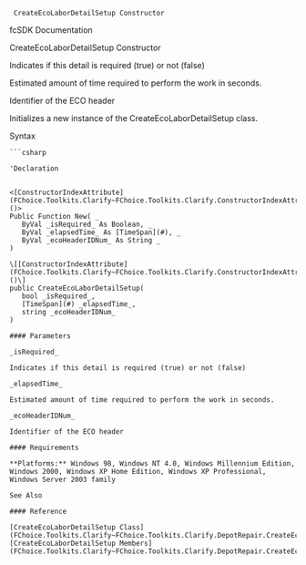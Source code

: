 ﻿     CreateEcoLaborDetailSetup Constructor                                                   

fcSDK Documentation

CreateEcoLaborDetailSetup Constructor

Indicates if this detail is required (true) or not (false)

Estimated amount of time required to perform the work in seconds.

Identifier of the ECO header

Initializes a new instance of the CreateEcoLaborDetailSetup class.

Syntax

```vbnet
```csharp

'Declaration
 

<[ConstructorIndexAttribute](FChoice.Toolkits.Clarify~FChoice.Toolkits.Clarify.ConstructorIndexAttribute.md)()>
Public Function New( _
   ByVal _isRequired_ As Boolean, _
   ByVal _elapsedTime_ As [TimeSpan](#), _
   ByVal _ecoHeaderIDNum_ As String _
)

\[[ConstructorIndexAttribute](FChoice.Toolkits.Clarify~FChoice.Toolkits.Clarify.ConstructorIndexAttribute.md)()\]
public CreateEcoLaborDetailSetup( 
   bool _isRequired_,
   [TimeSpan](#) _elapsedTime_,
   string _ecoHeaderIDNum_
)

#### Parameters

_isRequired_

Indicates if this detail is required (true) or not (false)

_elapsedTime_

Estimated amount of time required to perform the work in seconds.

_ecoHeaderIDNum_

Identifier of the ECO header

#### Requirements

**Platforms:** Windows 98, Windows NT 4.0, Windows Millennium Edition, Windows 2000, Windows XP Home Edition, Windows XP Professional, Windows Server 2003 family

See Also

#### Reference

[CreateEcoLaborDetailSetup Class](FChoice.Toolkits.Clarify~FChoice.Toolkits.Clarify.DepotRepair.CreateEcoLaborDetailSetup.md)  
[CreateEcoLaborDetailSetup Members](FChoice.Toolkits.Clarify~FChoice.Toolkits.Clarify.DepotRepair.CreateEcoLaborDetailSetup_members.md)